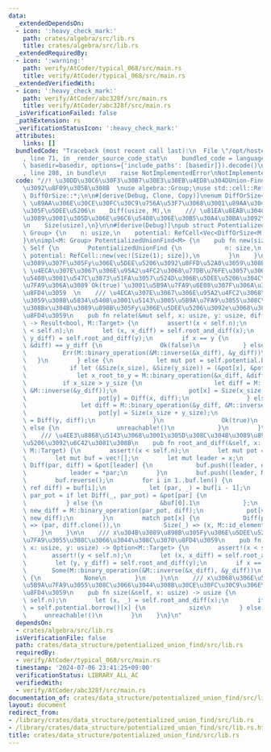 ```yaml
---
data:
  _extendedDependsOn:
  - icon: ':heavy_check_mark:'
    path: crates/algebra/src/lib.rs
    title: crates/algebra/src/lib.rs
  _extendedRequiredBy:
  - icon: ':warning:'
    path: verify/AtCoder/typical_068/src/main.rs
    title: verify/AtCoder/typical_068/src/main.rs
  _extendedVerifiedWith:
  - icon: ':heavy_check_mark:'
    path: verify/AtCoder/abc328f/src/main.rs
    title: verify/AtCoder/abc328f/src/main.rs
  _isVerificationFailed: false
  _pathExtension: rs
  _verificationStatusIcon: ':heavy_check_mark:'
  attributes:
    links: []
  bundledCode: "Traceback (most recent call last):\n  File \"/opt/hostedtoolcache/Python/3.10.14/x64/lib/python3.10/site-packages/onlinejudge_verify/documentation/build.py\"\
    , line 71, in _render_source_code_stat\n    bundled_code = language.bundle(stat.path,\
    \ basedir=basedir, options={'include_paths': [basedir]}).decode()\n  File \"/opt/hostedtoolcache/Python/3.10.14/x64/lib/python3.10/site-packages/onlinejudge_verify/languages/rust.py\"\
    , line 288, in bundle\n    raise NotImplementedError\nNotImplementedError\n"
  code: "//! \u30DD\u30C6\u30F3\u30B7\u30E3\u30EB\u4ED8\u304DUnion-Find  \n//! \u7FA4\
    \u3092\u8F09\u305B\u308B  \nuse algebra::Group;\nuse std::cell::RefCell;\nuse\
    \ DiffOrSize::*;\n\n#[derive(Debug, Clone, Copy)]\nenum DiffOrSize<M> {\n    ///\
    \ \u89AA\u306E\u30CE\u30FC\u30C9\u756A\u53F7\u3068\u3001\u89AA\u304B\u3089\u898B\
    \u305F\u5DEE\u5206\n    Diff(usize, M),\n    /// \u81EA\u8EAB\u304C\u89AA\u306A\
    \u3089\u3001\u305D\u306E\u96C6\u5408\u306E\u30B5\u30A4\u30BA\u3092\u6301\u3064\
    \n    Size(usize),\n}\n\n#[derive(Debug)]\npub struct PotentializedUnionFind<M:\
    \ Group> {\n    n: usize,\n    potential: RefCell<Vec<DiffOrSize<M::Target>>>,\n\
    }\n\nimpl<M: Group> PotentializedUnionFind<M> {\n    pub fn new(size: usize) ->\
    \ Self {\n        PotentializedUnionFind {\n            n: size,\n           \
    \ potential: RefCell::new(vec![Size(1); size]),\n        }\n    }\n\n    /// x\u304B\
    \u3089\u307F\u305Fy\u306E\u5DEE\u5206\u3092\u8FFD\u52A0\u3059\u308B  \n    ///\
    \ \u4ECA\u307E\u3067\u306E\u95A2\u4FC2\u3068\u77DB\u76FE\u3057\u306A\u3044\u5834\
    \u5408\u3001\u547C\u3073\u51FA\u3057\u524D\u306B\u5DEE\u5206\u304C\u672A\u5B9A\
    \u7FA9\u306A\u3089`Ok(true)`\u3001\u5B9A\u7FA9\u6E08\u307F\u306A\u3089`Ok(false)`\u3092\
    \u8FD4\u3059  \n    /// \u4ECA\u307E\u3067\u306E\u95A2\u4FC2\u3068\u77DB\u76FE\
    \u3059\u308B\u5834\u5408\u3001\u5143\u3005\u5B9A\u7FA9\u3055\u308C\u3066\u3044\
    \u308Bx\u304B\u3089\u898B\u305Fy\u306E\u5DEE\u5206\u3092e\u3068\u3057\u3066`Err(e)`\u3092\
    \u8FD4\u3059\n    pub fn relate(&mut self, x: usize, y: usize, diff: M::Target)\
    \ -> Result<bool, M::Target> {\n        assert!(x < self.n);\n        assert!(y\
    \ < self.n);\n        let (x, x_diff) = self.root_and_diff(x);\n        let (y,\
    \ y_diff) = self.root_and_diff(y);\n        if x == y {\n            if M::binary_operation(&x_diff,\
    \ &diff) == y_diff {\n                Ok(false)\n            } else {\n      \
    \          Err(M::binary_operation(&M::inverse(&x_diff), &y_diff))\n         \
    \   }\n        } else {\n            let mut pot = self.potential.borrow_mut();\n\
    \            if let (&Size(x_size), &Size(y_size)) = (&pot[x], &pot[y]) {\n  \
    \              let x_root_to_y = M::binary_operation(&x_diff, &diff);\n      \
    \          if x_size > y_size {\n                    let diff = M::binary_operation(&x_root_to_y,\
    \ &M::inverse(&y_diff));\n                    pot[x] = Size(x_size + y_size);\n\
    \                    pot[y] = Diff(x, diff);\n                } else {\n     \
    \               let diff = M::binary_operation(&y_diff, &M::inverse(&x_root_to_y));\n\
    \                    pot[y] = Size(x_size + y_size);\n                    pot[x]\
    \ = Diff(y, diff);\n                }\n                Ok(true)\n            }\
    \ else {\n                unreachable!()\n            }\n        }\n    }\n\n\
    \    /// \u4EE3\u8868\u5143\u3068\u3001\u305D\u308C\u304B\u3089\u898B\u305F\u5DEE\
    \u5206\u3092\u6C42\u3081\u308B\n    pub fn root_and_diff(&self, x: usize) -> (usize,\
    \ M::Target) {\n        assert!(x < self.n);\n        let mut pot = self.potential.borrow_mut();\n\
    \        let mut buf = vec![];\n        let mut leader = x;\n        while let\
    \ Diff(par, diff) = &pot[leader] {\n            buf.push((leader, diff.clone()));\n\
    \            leader = *par;\n        }\n        buf.push((leader, M::id_element()));\n\
    \        buf.reverse();\n        for i in 1..buf.len() {\n            let (v,\
    \ ref diff) = buf[i];\n            let (par, _) = buf[i - 1];\n            let\
    \ par_pot = if let Diff(_, par_pot) = &pot[par] {\n                par_pot\n \
    \           } else {\n                &buf[0].1\n            };\n            let\
    \ new_diff = M::binary_operation(par_pot, diff);\n            pot[v] = Diff(leader,\
    \ new_diff);\n        }\n        match pot[x] {\n            Diff(par, ref diff)\
    \ => (par, diff.clone()),\n            Size(_) => (x, M::id_element()),\n    \
    \    }\n    }\n\n    /// x\u304B\u3089\u898B\u305Fy\u306E\u5DEE\u5206\u304C\u5B9A\
    \u7FA9\u3055\u308C\u3066\u3044\u308C\u3070\u8FD4\u3059\n    pub fn diff(&self,\
    \ x: usize, y: usize) -> Option<M::Target> {\n        assert!(x < self.n);\n \
    \       assert!(y < self.n);\n        let (x, x_diff) = self.root_and_diff(x);\n\
    \        let (y, y_diff) = self.root_and_diff(y);\n        if x == y {\n     \
    \       Some(M::binary_operation(&M::inverse(&x_diff), &y_diff))\n        } else\
    \ {\n            None\n        }\n    }\n\n    /// x\u3068\u306E\u5DEE\u5206\u304C\
    \u5B9A\u7FA9\u3055\u308C\u3066\u3044\u308B\u30CE\u30FC\u30C9\u306E\u6570\u3092\
    \u8FD4\u3059\n    pub fn size(&self, x: usize) -> usize {\n        assert!(x <\
    \ self.n);\n        let (x, _) = self.root_and_diff(x);\n        if let Size(size)\
    \ = self.potential.borrow()[x] {\n            size\n        } else {\n       \
    \     unreachable!()\n        }\n    }\n}\n"
  dependsOn:
  - crates/algebra/src/lib.rs
  isVerificationFile: false
  path: crates/data_structure/potentialized_union_find/src/lib.rs
  requiredBy:
  - verify/AtCoder/typical_068/src/main.rs
  timestamp: '2024-07-06 23:41:25+09:00'
  verificationStatus: LIBRARY_ALL_AC
  verifiedWith:
  - verify/AtCoder/abc328f/src/main.rs
documentation_of: crates/data_structure/potentialized_union_find/src/lib.rs
layout: document
redirect_from:
- /library/crates/data_structure/potentialized_union_find/src/lib.rs
- /library/crates/data_structure/potentialized_union_find/src/lib.rs.html
title: crates/data_structure/potentialized_union_find/src/lib.rs
---
```

